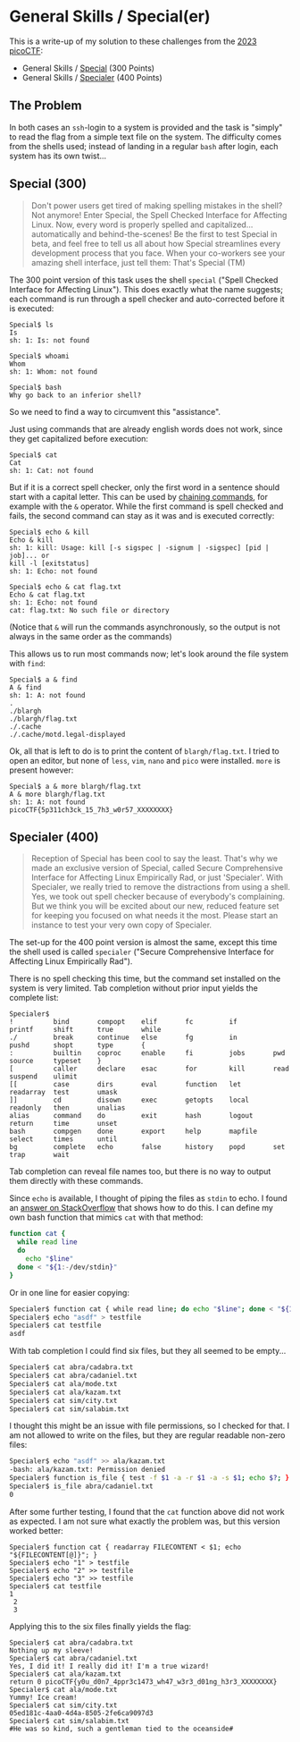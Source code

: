 # General Skills / Special(er)

This is a write-up of my solution to these challenges from the [2023 picoCTF](index.md):

- General Skills / [Special](https://play.picoctf.org/practice/challenge/377) (300 Points)
- General Skills / [Specialer](https://play.picoctf.org/practice/challenge/378) (400 Points)

## The Problem
In both cases an `ssh`-login to a system is provided and the task is "simply" to read the flag from a simple text file on the system.
The difficulty comes from the shells used;
instead of landing in a regular `bash` after login, each system has its own twist...

## Special (300)
> Don't power users get tired of making spelling mistakes in the shell? Not anymore!
> Enter Special, the Spell Checked Interface for Affecting Linux.
> Now, every word is properly spelled and capitalized... automatically and behind-the-scenes!
> Be the first to test Special in beta, and feel free to tell us all about how Special streamlines every development process that you face.
> When your co-workers see your amazing shell interface, just tell them: That's Special (TM)

The 300 point version of this task uses the shell `special` ("Spell Checked Interface for Affecting Linux").
This does exactly what the name suggests; each command is run through a spell checker and auto-corrected before it is executed:
```
Special$ ls
Is 
sh: 1: Is: not found

Special$ whoami
Whom 
sh: 1: Whom: not found

Special$ bash
Why go back to an inferior shell?
```

So we need to find a way to circumvent this "assistance".

Just using commands that are already english words does not work, since they get capitalized before execution:

```
Special$ cat
Cat 
sh: 1: Cat: not found
```

But if it is a correct spell checker, only the first word in a sentence should start with a capital letter.
This can be used by [chaining commands](https://www.gnu.org/software/bash/manual/bash.html#Lists), for example with the `&` operator.
While the first command is spell checked and fails, the second command can stay as it was and is executed correctly:

```
Special$ echo & kill
Echo & kill 
sh: 1: kill: Usage: kill [-s sigspec | -signum | -sigspec] [pid | job]... or
kill -l [exitstatus]
sh: 1: Echo: not found

Special$ echo & cat flag.txt
Echo & cat flag.txt 
sh: 1: Echo: not found
cat: flag.txt: No such file or directory
```

(Notice that `&` will run the commands asynchronously, so the output is not always in the same order as the commands)

This allows us to run most commands now; let's look around the file system with `find`:

```
Special$ a & find
A & find 
sh: 1: A: not found
.
./blargh
./blargh/flag.txt
./.cache
./.cache/motd.legal-displayed
```

Ok, all that is left to do is to print the content of `blargh/flag.txt`.
I tried to open an editor, but none of `less`, `vim`, `nano` and `pico` were installed.
`more` is present however:

```
Special$ a & more blargh/flag.txt
A & more blargh/flag.txt 
sh: 1: A: not found
picoCTF{5p311ch3ck_15_7h3_w0r57_XXXXXXXX}
```

## Specialer (400)
> Reception of Special has been cool to say the least.
> That's why we made an exclusive version of Special, called Secure Comprehensive Interface for Affecting Linux Empirically Rad, or just 'Specialer'.
> With Specialer, we really tried to remove the distractions from using a shell.
> Yes, we took out spell checker because of everybody's complaining.
> But we think you will be excited about our new, reduced feature set for keeping you focused on what needs it the most.
> Please start an instance to test your very own copy of Specialer.

The set-up for the 400 point version is almost the same, except this time the shell used is called `specialer` ("Secure Comprehensive Interface for Affecting Linux Empirically Rad").

There is no spell checking this time, but the command set installed on the system is very limited.
Tab completion without prior input yields the complete list:

```
Specialer$ 
!          bind       compopt    elif       fc         if         printf     shift      true       while
./         break      continue   else       fg         in         pushd      shopt      type       {
:          builtin    coproc     enable     fi         jobs       pwd        source     typeset    }
[          caller     declare    esac       for        kill       read       suspend    ulimit     
[[         case       dirs       eval       function   let        readarray  test       umask      
]]         cd         disown     exec       getopts    local      readonly   then       unalias    
alias      command    do         exit       hash       logout     return     time       unset      
bash       compgen    done       export     help       mapfile    select     times      until      
bg         complete   echo       false      history    popd       set        trap       wait
```

Tab completion can reveal file names too, but there is no way to output them directly with these commands.

Since `echo` is available, I thought of piping the files as `stdin` to echo.
I found an [answer on StackOverflow](https://stackoverflow.com/a/7045517) that shows how to do this. 
I can define my own bash function that mimics `cat` with that method:

```bash
function cat {
  while read line
  do
    echo "$line"
  done < "${1:-/dev/stdin}"
} 
```

Or in one line for easier copying:

````bash
Specialer$ function cat { while read line; do echo "$line"; done < "${1:-/dev/stdin}"; } 
Specialer$ echo "asdf" > testfile
Specialer$ cat testfile 
asdf
````

With tab completion I could find six files, but they all seemed to be empty...

```bash
Specialer$ cat abra/cadabra.txt
Specialer$ cat abra/cadaniel.txt
Specialer$ cat ala/mode.txt
Specialer$ cat ala/kazam.txt
Specialer$ cat sim/city.txt
Specialer$ cat sim/salabim.txt
```

I thought this might be an issue with file permissions, so I checked for that.
I am not allowed to write on the files, but they are regular readable non-zero files:

```bash
Specialer$ echo "asdf" >> ala/kazam.txt 
-bash: ala/kazam.txt: Permission denied
Specialer$ function is_file { test -f $1 -a -r $1 -a -s $1; echo $?; }
Specialer$ is_file abra/cadaniel.txt 
0
```

After some further testing, I found that the `cat` function above did not work as expected.
I am not sure what exactly the problem was, but this version worked better:

```
Specialer$ function cat { readarray FILECONTENT < $1; echo "${FILECONTENT[@]}"; }
Specialer$ echo "1" > testfile
Specialer$ echo "2" >> testfile
Specialer$ echo "3" >> testfile
Specialer$ cat testfile
1
 2
 3
```

Applying this to the six files finally yields the flag:

```
Specialer$ cat abra/cadabra.txt 
Nothing up my sleeve!
Specialer$ cat abra/cadaniel.txt 
Yes, I did it! I really did it! I'm a true wizard!
Specialer$ cat ala/kazam.txt 
return 0 picoCTF{y0u_d0n7_4ppr3c1473_wh47_w3r3_d01ng_h3r3_XXXXXXXX}
Specialer$ cat ala/mode.txt 
Yummy! Ice cream!
Specialer$ cat sim/city.txt 
05ed181c-4aa0-4d4a-8505-2fe6ca9097d3
Specialer$ cat sim/salabim.txt 
#He was so kind, such a gentleman tied to the oceanside#
```
